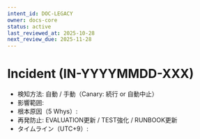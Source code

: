 ```yaml
---
intent_id: DOC-LEGACY
owner: docs-core
status: active
last_reviewed_at: 2025-10-28
next_review_due: 2025-11-28
---
```


# Incident (IN-YYYYMMDD-XXX)

- 検知方法: 自動 / 手動（Canary: 続行 or 自動中止）
- 影響範囲:
- 根本原因（5 Whys）:
- 再発防止: EVALUATION更新 / TEST強化 / RUNBOOK更新
- タイムライン（UTC+9）:
